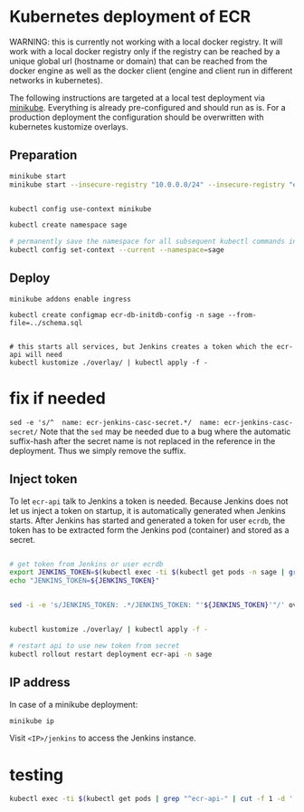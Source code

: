 
# Kubernetes deployment of ECR


WARNING: this is currently not working with a local docker registry. It will work with a local docker registry only if the registry can be reached by a unique global url (hostname or domain) that can be reached from the docker engine as well as the docker client (engine and client run in different networks in kubernetes).


The following instructions are targeted at a local test deployment via [minikube](https://kubernetes.io/docs/tasks/tools/install-minikube/). Everything is already pre-configured and should run as is. For a production deployment the configuration should be overwritten with kubernetes kustomize overlays.


## Preparation

```bash
minikube start
minikube start --insecure-registry "10.0.0.0/24" --insecure-registry "ecr-registry:5000"


kubectl config use-context minikube

kubectl create namespace sage

# permanently save the namespace for all subsequent kubectl commands in that context.
kubectl config set-context --current --namespace=sage
```


## Deploy
```
minikube addons enable ingress

kubectl create configmap ecr-db-initdb-config -n sage --from-file=../schema.sql


# this starts all services, but Jenkins creates a token which the ecr-api will need
kubectl kustomize ./overlay/ | kubectl apply -f -
```

# fix if needed
`sed -e 's/^  name: ecr-jenkins-casc-secret.*/  name: ecr-jenkins-casc-secret/`
Note that the `sed` may be needed due to a bug where the automatic suffix-hash after the secret name is not replaced in the reference in the deployment. Thus we simply remove the suffix.


## Inject token

To let `ecr-api` talk to Jenkins a token is needed. Because Jenkins does not let us inject a token on startup, it is automatically generated when Jenkins starts. After Jenkins has started and generated a token for user `ecrdb`, the token has to be extracted form the Jenkins pod (container) and stored as a secret.

```bash

# get token from Jenkins or user ecrdb
export JENKINS_TOKEN=$(kubectl exec -ti $(kubectl get pods -n sage | grep "^ecr-jenkins-" | cut -f 1 -d ' ') -n sage -- /bin/cat /var/jenkins_home/secrets/ecrdb_token.txt)
echo "JENKINS_TOKEN=${JENKINS_TOKEN}"


sed -i -e 's/JENKINS_TOKEN: .*/JENKINS_TOKEN: "'${JENKINS_TOKEN}'"/' overlay/ecr-api.secret.yaml 


kubectl kustomize ./overlay/ | kubectl apply -f -

# restart api to use new token from secret
kubectl rollout restart deployment ecr-api -n sage

```

## IP address

In case of a minikube deployment:

```bash
minikube ip
```

Visit `<IP>/jenkins` to access the Jenkins instance.



# testing

```bash
kubectl exec -ti $(kubectl get pods | grep "^ecr-api-" | cut -f 1 -d ' ') -- /bin/ash -c 'coverage run -m pytest -v --runslow  &&  coverage report -m'
```